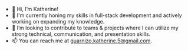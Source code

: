 - 👋 Hi, I’m Katherine!
- 🌱 I'm currently honing my skills in full-stack development and actively working on expanding my knowledge.
- 💞️ I’m looking to contribute to teams & projects where I can utilize my strong technical, communication, and presentation skills.
- 📫 You can reach me at guarnizo.katherine.5@gmail.com. 

